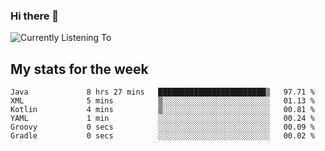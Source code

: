 ### Hi there 👋

![Currently Listening To](https://lastfm-recently-played.vercel.app/api?user=lynziee)

## My stats for the week
<!--START_SECTION:waka-->

```text
Java             8 hrs 27 mins   ████████████████████████▒   97.71 %
XML              5 mins          ▒░░░░░░░░░░░░░░░░░░░░░░░░   01.13 %
Kotlin           4 mins          ▒░░░░░░░░░░░░░░░░░░░░░░░░   00.81 %
YAML             1 min           ░░░░░░░░░░░░░░░░░░░░░░░░░   00.24 %
Groovy           0 secs          ░░░░░░░░░░░░░░░░░░░░░░░░░   00.09 %
Gradle           0 secs          ░░░░░░░░░░░░░░░░░░░░░░░░░   00.02 %
```

<!--END_SECTION:waka-->
